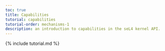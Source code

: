 ```yaml
---
toc: true
title: Capabilities
tutorial: capabilities
tutorial-order: mechanisms-1
description: an introduction to capabilities in the seL4 kernel API.
---
```

{% include tutorial.md %}

